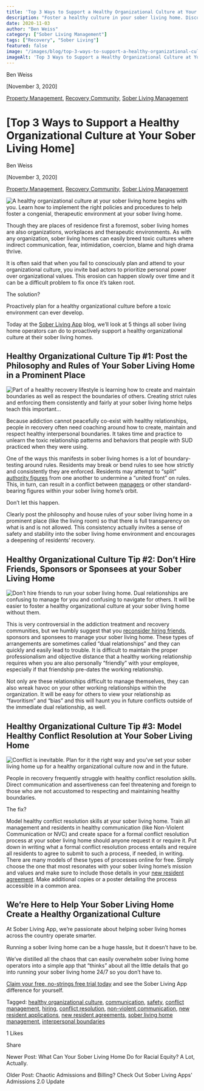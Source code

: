 ```yaml
---
title: 'Top 3 Ways to Support a Healthy Organizational Culture at Your Sober Living Home'
description: "Foster a healthy culture in your sober living home. Discover 3 key ways to improve communication, set boundaries & support staff and residents."
date: 2020-11-03
author: "Ben Weiss"
category: ["Sober Living Management"]
tags: ["Recovery", "Sober Living"]
featured: false
image: "/images/blog/top-3-ways-to-support-a-healthy-organizational-culture-at-your-sober-living-home/Screenshot_2020-10-29_at_12.40.02_PM.png"
imageAlt: 'Top 3 Ways to Support a Healthy Organizational Culture at Your Sober Living Home'
---
```


Ben Weiss

[November 3, 2020]

[Property Management](/sober-living-app-blog/category/Property+Management), [Recovery Community](/sober-living-app-blog/category/Recovery+Community), [Sober Living Management](/sober-living-app-blog/category/Sober+Living+Management)

#  [Top 3 Ways to Support a Healthy Organizational Culture at Your Sober Living Home]

Ben Weiss

[November 3, 2020]

[Property Management](/sober-living-app-blog/category/Property+Management), [Recovery Community](/sober-living-app-blog/category/Recovery+Community), [Sober Living Management](/sober-living-app-blog/category/Sober+Living+Management)

![A healthy organizational culture at your sober living home begins with you. Learn how to implement the right policies and procedures to help foster a congenial, therapeutic environment at your sober living home.](/images/blog/top-3-ways-to-support-a-healthy-organizational-culture-at-your-sober-living-home/Screenshot_2020-10-29_at_12.37.29_PM.png)

Though they are places of residence first a foremost, sober living homes are also organizations, workplaces and therapeutic environments. As with any organization, sober living homes can easily breed toxic cultures where indirect communication, fear, intimidation, coercion, blame and high drama thrive. 

It is often said that when you fail to consciously plan and attend to your organizational culture, you invite bad actors to prioritize personal power over organizational values. This erosion can happen slowly over time and it can be a difficult problem to fix once it’s taken root. 

The solution? 

Proactively plan for a healthy organizational culture before a toxic environment can ever develop.

Today at the [Sober Living App](/) blog, we’ll look at 5 things all sober living home operators can do to proactively support a healthy organizational culture at their sober living homes.  

## Healthy Organizational Culture Tip #1: Post the Philosophy and Rules of Your Sober Living Home in a Prominent Place 

![Part of a healthy recovery lifestyle is learning how to create and maintain boundaries as well as respect the boundaries of others. Creating strict rules and enforcing them consistently and fairly at your sober living home helps teach this important…](/images/blog/top-3-ways-to-support-a-healthy-organizational-culture-at-your-sober-living-home/Screenshot_2020-10-29_at_12.40.32_PM.png)

Because addiction cannot peacefully co-exist with healthy relationships, people in recovery often need coaching around how to create, maintain and respect healthy interpersonal boundaries. It takes time and practice to unlearn the toxic relationship patterns and behaviors that people with SUD practiced when they were using. 

One of the ways this manifests in sober living homes is a lot of boundary-testing around rules. Residents may break or bend rules to see how strictly and consistently they are enforced. Residents may attempt to “split” [authority figures](/sober-living-app-blog/what-if-your-sober-living-home-manager-gets-coronavirus-a-contingency-plan-review) from one another to undermine a “united front” on rules. This, in turn, can result in a conflict between [managers](/sober-living-app-blog/5-things-all-of-the-best-sober-living-home-managers-have-in-common) or other standard-bearing figures within your sober living home’s orbit. 

Don’t let this happen.

Clearly post the philosophy and house rules of your sober living home in a prominent place (like the living room) so that there is full transparency on what is and is not allowed. This consistency actually invites a sense of safety and stability into the sober living home environment and encourages a deepening of residents’ recovery.

## Healthy Organizational Culture Tip #2: Don’t Hire Friends, Sponsors or Sponsees at your Sober Living Home 

![Don’t hire friends to run your sober living home. Dual relationships are confusing to manage for you and confusing to navigate for others. It will be easier to foster a healthy organizational culture at your sober living home without them.](/images/blog/top-3-ways-to-support-a-healthy-organizational-culture-at-your-sober-living-home/Screenshot_2020-10-29_at_12.40.02_PM.png)

This is very controversial in the addiction treatment and recovery communities, but we humbly suggest that you [reconsider hiring friends](https://soberlivingapp.com/sober-living-app-blog/2020/6/16/how-to-turn-alumni-recovery-success-into-new-residents-for-your-sober-living-home), sponsors and sponsees to manage your sober living home. These types of arrangements are sometimes called “dual relationships” and they can quickly and easily lead to trouble. It is difficult to maintain the proper professionalism and objective distance that a healthy working relationship requires when you are also personally “friendly” with your employee, especially if that friendship pre-dates the working relationship. 

Not only are these relationships difficult to manage themselves, they can also wreak havoc on your other working relationships within the organization. It will be easy for others to view your relationship as “favoritism” and “bias” and this will haunt you in future conflicts outside of the immediate dual relationship, as well. 

## Healthy Organizational Culture Tip #3: Model Healthy Conflict Resolution at Your Sober Living Home

![Conflict is inevitable. Plan for it the right way and you’ve set your sober living home up for a healthy organizational culture now and in the future.](/images/blog/top-3-ways-to-support-a-healthy-organizational-culture-at-your-sober-living-home/Screenshot_2020-10-29_at_12.41.59_PM.png)

People in recovery frequently struggle with healthy conflict resolution skills. Direct communication and assertiveness can feel threatening and foreign to those who are not accustomed to respecting and maintaining healthy boundaries. 

The fix?

Model healthy conflict resolution skills at your sober living home. Train all management and residents in healthy communication (like Non-Violent Communication or NVC) and create space for a formal conflict resolution process at your sober living home should anyone request it or require it. Put down in writing what a formal conflict resolution process entails and require all residents to agree to submit to such a process, if needed, in writing. There are many models of these types of processes online for free. Simply choose the one that most resonates with your sober living home’s mission and values and make sure to include those details in your [new resident agreement](/sober-living-app-blog/heres-what-you-need-to-start-including-in-your-sober-living-home-resident-agreements). Make additional copies or a poster detailing the process accessible in a common area. 

## We’re Here to Help Your Sober Living Home Create a Healthy Organizational Culture

At Sober Living App, we’re passionate about helping sober living homes across the country operate smarter. 

Running a sober living home can be a huge hassle, but it doesn’t have to be. 

We’ve distilled all the chaos that can easily overwhelm sober living home operators into a simple app that “thinks” about all the little details that go into running your sober living home 24/7 so you don’t have to. 

[Claim your free, no-strings free trial today](https://info.behavehealth.com/en-us/start-free-trial) and see the Sober Living App difference for yourself. 

Tagged: [healthy organizational culture](https://soberlivingapp.com/sober-living-app-blog/tag/healthy+organizational+culture), [communication](https://soberlivingapp.com/sober-living-app-blog/tag/communication), [safety](https://soberlivingapp.com/sober-living-app-blog/tag/safety), [conflict management](https://soberlivingapp.com/sober-living-app-blog/tag/conflict+management), [hiring](/sober-living-app-blog/tag/hiring), [conflict resolution](https://soberlivingapp.com/sober-living-app-blog/tag/conflict+resolution), [non-violent communication](https://soberlivingapp.com/sober-living-app-blog/tag/non-violent+communication), [new resident applications](/sober-living-app-blog/tag/new+resident+applications), [new resident agreements](https://soberlivingapp.com/sober-living-app-blog/tag/new+resident+agreements), [sober living home management](/sober-living-app-blog/tag/sober+living+home+management), [interpersonal boundaries](https://soberlivingapp.com/sober-living-app-blog/tag/interpersonal+boundaries)

1 Likes

Share

Newer Post: What Can Your Sober Living Home Do for Racial Equity? A Lot, Actually.

Older Post: Chaotic Admissions and Billing? Check Out Sober Living Apps' Admissions 2.0 Update